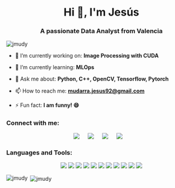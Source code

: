 <!--
Generador de readme.md: https://rahuldkjain.github.io/gh-profile-readme-generator/
-->

<h1 align="center">Hi 👋, I'm Jesús</h1>
<h3 align="center">A passionate Data Analyst from Valencia</h3>

<p align="left"> <img src="https://komarev.com/ghpvc/?username=jmudy&label=Profile%20views&color=0e75b6&style=flat" alt="jmudy" /> </p>

- 🔭 I’m currently working on: **Image Processing with CUDA**

- 🌱 I’m currently learning: **MLOps**

- 💬 Ask me about: **Python, C++, OpenCV, Tensorflow, Pytorch**

- 📫 How to reach me: **mudarra.jesus92@gmail.com**

- ⚡ Fun fact: **I am funny! 😄**

<h3 align="left">Connect with me:</h3>
<p align="center">
<a target="_blank" href="https://www.linkedin.com/in/jesusmudarralujan/"><img src="https://img.shields.io/badge/LinkedIn-0077B5?style=for-the-badge&logo=linkedin&logoColor=white"></img></a>
&emsp;
<a target="_blank" href="mailto:mudarra.jesus92@gmail.com"
><img src="    https://img.shields.io/badge/Gmail-D14836?style=for-the-badge&logo=gmail&logoColor=white"></img></a>
&emsp;
<a target="_blank" href="https://www.kaggle.com/jesusmudarralujan"><img src="https://img.shields.io/badge/Kaggle-20BEFF?style=for-the-badge&logo=Kaggle&logoColor=white"></img></a>
&emsp;
<a target="_blank" href="https://medium.com/@ahmedbilal575"><img src="https://img.shields.io/badge/Medium-12100E?style=for-the-badge&logo=medium&logoColor=white"></img></a>
&emsp;
</p>

<h3 align="left">Languages and Tools:</h3>
<p align="center">
<a target="_blank" href="https://www.python.org/"><img src="https://img.shields.io/badge/Python-3776AB?style=for-the-badge&logo=python&logoColor=white"></img></a>
<a target="_blank" href="https://isocpp.org/"><img src="https://img.shields.io/badge/C%2B%2B-00599C?style=for-the-badge&logo=c%2B%2B&logoColor=white"></img></a>
<a target="_blank" href="https://opencv.org/"><img src="https://img.shields.io/badge/OpenCV-27338e?style=for-the-badge&logo=OpenCV&logoColor=white"></img></a>
<a target="_blank" href="https://www.docker.com/"><img src="https://img.shields.io/badge/Docker-2CA5E0?style=for-the-badge&logo=docker&logoColor=white"></img></a>
<a target="_blank" href="https://azure.microsoft.com/"><img src="https://img.shields.io/badge/microsoft%20azure-0089D6?style=for-the-badge&logo=microsoft-azure&logoColor=white"></img></a>
<a target="_blank" href="https://scikit-learn.org/stable/"><img src="https://img.shields.io/badge/scikit_learn-F7931E?style=for-the-badge&logo=scikit-learn&logoColor=white"></img></a>
<a target="_blank" href="https://www.tensorflow.org/"><img src="https://img.shields.io/badge/TensorFlow-FF6F00?style=for-the-badge&logo=tensorflow&logoColor=white"></img></a>
<a target="_blank" href="https://pytorch.org/"><img src="https://img.shields.io/badge/PyTorch-EE4C2C?style=for-the-badge&logo=pytorch&logoColor=white"></img></a>
<a target="_blank" href="https://git-scm.com/"><img src="https://img.shields.io/badge/GIT-E44C30?style=for-the-badge&logo=git&logoColor=white"></img></a>
<a target="_blank" href="https://www.gnu.org/"><img src="https://img.shields.io/badge/GNU%20Bash-4EAA25?style=for-the-badge&logo=GNU%20Bash&logoColor=white"></img></a>
<a target="_blank" href="https://www.mysql.com/"><img src="https://img.shields.io/badge/MySQL-005C84?style=for-the-badge&logo=mysql&logoColor=white"></img></a>
 </p>

<p><img align="left" src="https://github-readme-stats.vercel.app/api/?username=jmudy&count_private=true&theme=tokyonight" alt="jmudy" /></p>

<p>&nbsp;<img align="center" src="https://github-readme-stats.vercel.app/api/top-langs/?username=jmudy&count_private=true&theme=tokyonight&layout=compact" alt="jmudy" /></p>
